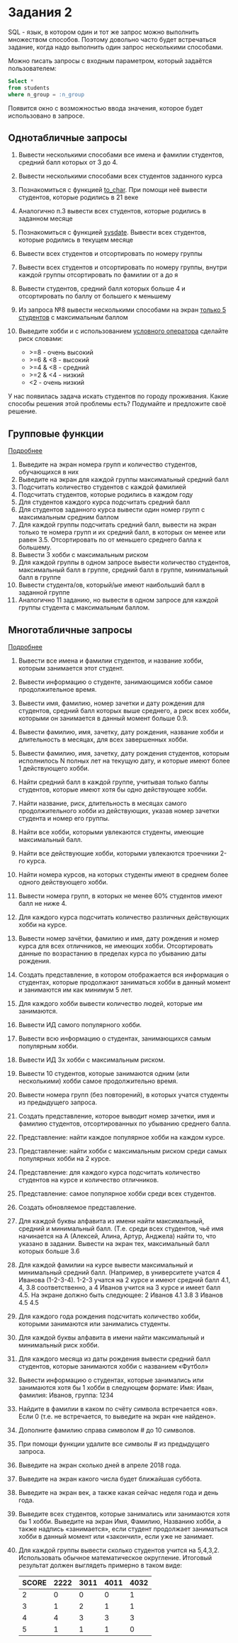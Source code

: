 # Задания 2

SQL - язык, в котором один и тот же запрос можно выполнить множеством способов. Поэтому довольно часто будет встречаться задание, когда надо выполнить один запрос несколькими способами.

Можно писать запросы с входным параметром, который задаётся пользователем:

```sql
Select *
from students
where n_group = :n_group
```

Появится окно с возможностью ввода значения, которое будет использовано в запросе.

## Однотабличные запросы

1. Вывести несколькими способами все имена и фамилии студентов, средний балл которых от 3 до 4.
2. Вывести несколькими способами всех студентов заданного курса
3. Познакомиться с функцией [to_char](../../Theory/6_Functions). При помощи неё вывести студентов, которые родились в 21 веке
4. Аналогично п.3 вывести всех студентов, которые родились в заданном месяце
5. Познакомиться с функцией [sysdate](../../Theory/6_Functions). Вывести всех студентов, которые родились в текущем месяце
6. Вывести всех студентов и отсортировать по номеру группы
7. Вывести всех студентов и отсортировать по номеру группы, внутри каждой группы отсортировать по фамилии от а до я
8. Вывести студентов, средний балл которых больше 4 и отсортировать по баллу от большего к меньшему
9. Из запроса №8 вывести несколькими способами на экран [только 5 студентов](../../Theory/5_Queries/README.md#однострочные-вложенные-подзапросы) с максимальным баллом
10. Выведите хобби и с использованием [условного оператора](../../Theory/6_Functions) сделайте риск словами:

    - \>=8 - очень высокий
    - \>=6 & <8 - высокий
    - \>=4 & <8 - средний
    - \>=2 & <4 - низкий
    - <2 - очень низкий

У нас появилась задача искать студентов по городу проживания. Какие способы решения этой проблемы есть? Подумайте и предложите своё решение.

## Групповые функции

[Подробнее](../../Theory/5_Queries/README.md)

1. Выведите на экран номера групп и количество студентов, обучающихся в них
2. Выведите на экран для каждой группы максимальный средний балл
3. Подсчитать количество студентов с каждой фамилией
4. Подсчитать студентов, которые родились в каждом году
5. Для студентов каждого курса подсчитать средний балл
6. Для студентов заданного курса вывести один номер групп с максимальным средним баллом
7. Для каждой группы подсчитать средний балл, вывести на экран только те номера групп и их средний балл, в которых он менее или равен 3.5. Отсортировать по от меньшего среднего балла к большему.
8. Вывести 3 хобби с максимальным риском
9. Для каждой группы в одном запросе вывести количество студентов, максимальный балл в группе, средний балл в группе, минимальный балл в группе
10. Вывести студента/ов, который/ые имеют наибольший балл в заданной группе
11. Аналогично 11 заданию, но вывести в одном запросе для каждой группы студента с максимальным баллом.

## Многотабличные запросы

[Подробнее](../../Theory/5_Queries/README.md#запросы-с-использованием-нескольких-таблиц)

1. Вывести все имена и фамилии студентов, и название хобби, которым занимается этот студент.
2. Вывести информацию о студенте, занимающимся хобби самое продолжительное время.
3. Вывести имя, фамилию, номер зачетки и дату рождения для студентов, средний балл которых выше среднего, а риск всех хобби, которыми он занимается в данный момент больше 0.9.
4. Вывести фамилию, имя, зачетку, дату рождения, название хобби и длительность в месяцах, для всех завершенных хобби.
5. Вывести фамилию, имя, зачетку, дату рождения студентов, которым исполнилось N полных лет на текущую дату, и которые имеют более 1 действующего хобби.
6. Найти средний балл в каждой группе, учитывая только баллы студентов, которые имеют хотя бы одно действующее хобби.
7. Найти название, риск, длительность в месяцах самого продолжительного хобби из действующих, указав номер зачетки студента и номер его группы.
8. Найти все хобби, которыми увлекаются студенты, имеющие максимальный балл.
9. Найти все действующие хобби, которыми увлекаются троечники 2-го курса.
10. Найти номера курсов, на которых студенты имеют в среднем более одного действующего хобби.
11. Вывести номера групп, в которых не менее 60% студентов имеют балл не ниже 4.
12. Для каждого курса подсчитать количество различных действующих хобби на курсе.
13. Вывести номер зачётки, фамилию и имя, дату рождения и номер курса для всех отличников, не имеющих хобби. Отсортировать данные по возрастанию в пределах курса по убыванию даты рождения.
14. Создать представление, в котором отображается вся информация о студентах, которые продолжают заниматься хобби в данный момент и занимаются им как минимум 5 лет.
15. Для каждого хобби вывести количество людей, которые им занимаются.
16. Вывести ИД самого популярного хобби.
17. Вывести всю информацию о студентах, занимающихся самым популярным хобби.
18. Вывести ИД 3х хобби с максимальным риском.
19. Вывести 10 студентов, которые занимаются одним (или несколькими) хобби самое продолжительно время.
20. Вывести номера групп (без повторений), в которых учатся студенты из предыдущего запроса.
21. Создать представление, которое выводит номер зачетки, имя и фамилию студентов, отсортированных по убыванию среднего балла.
22. Представление: найти каждое популярное хобби на каждом курсе.
23. Представление: найти хобби с максимальным риском среди самых популярных хобби на 2 курсе.
24. Представление: для каждого курса подсчитать количество студентов на курсе и количество отличников.
25. Представление: самое популярное хобби среди всех студентов.
26. Создать обновляемое представление.
27. Для каждой буквы алфавита из имени найти максимальный, средний и минимальный балл. (Т.е. среди всех студентов, чьё имя начинается на А (Алексей, Алина, Артур, Анджела) найти то, что указано в задании. Вывести на экран тех, максимальный балл которых больше 3.6
28. Для каждой фамилии на курсе вывести максимальный и минимальный средний балл. (Например, в университете учатся 4 Иванова (1-2-3-4). 1-2-3 учатся на 2 курсе и имеют средний балл 4.1, 4, 3.8 соответственно, а 4 Иванов учится на 3 курсе и имеет балл 4.5. На экране должно быть следующее:
    2 Иванов 4.1 3.8
    3 Иванов 4.5 4.5
29. Для каждого года рождения подсчитать количество хобби, которыми занимаются или занимались студенты.
30. Для каждой буквы алфавита в имени найти максимальный и минимальный риск хобби.
31. Для каждого месяца из даты рождения вывести средний балл студентов, которые занимаются хобби с названием «Футбол»
32. Вывести информацию о студентах, которые занимались или занимаются хотя бы 1 хобби в следующем формате: Имя: Иван, фамилия: Иванов, группа: 1234
33. Найдите в фамилии в каком по счёту символа встречается «ов». Если 0 (т.е. не встречается, то выведите на экран «не найдено».
34. Дополните фамилию справа символом # до 10 символов.
35. При помощи функции удалите все символы # из предыдущего запроса.
36. Выведите на экран сколько дней в апреле 2018 года.
37. Выведите на экран какого числа будет ближайшая суббота.
38. Выведите на экран век, а также какая сейчас неделя года и день года.
39. Выведите всех студентов, которые занимались или занимаются хотя бы 1 хобби. Выведите на экран Имя, Фамилию, Названию хобби, а также надпись «занимается», если студент продолжает заниматься хобби в данный момент или «закончил», если уже не занимает.
40. Для каждой группы вывести сколько студентов учится на 5,4,3,2. Использовать обычное математическое округление. Итоговый результат должен выглядеть примерно в таком виде:

    | SCORE | 2222 | 3011 | 4011 | 4032 |
    | ----- | ---- | ---- | ---- | ---- |
    | 2     | 0    | 0    | 0    | 1    |
    | 3     | 1    | 2    | 1    | 1    |
    | 4     | 4    | 3    | 3    | 3    |
    | 5     | 1    | 1    | 1    | 0    |
